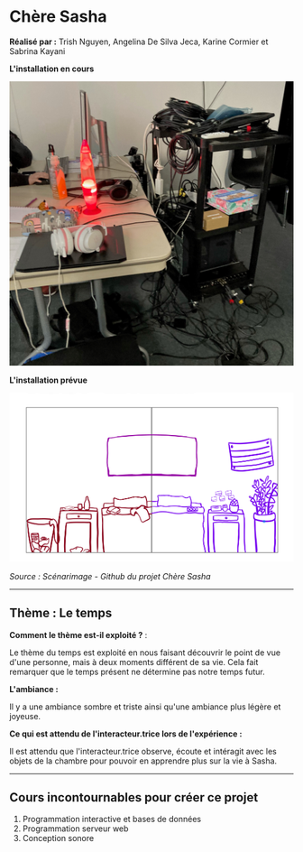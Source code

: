 # Chère Sasha

**Réalisé par :** Trish Nguyen, Angelina De Silva Jeca, Karine Cormier et Sabrina Kayani

**L'installation en cours** 

 ![cours](medias/photographies/sasha_installation_cours.png)

**L'installation prévue** 

 ![prevu](medias/photographies/sasha_installation_prevue.png)

*Source : Scénarimage - Github du projet Chère Sasha*

---

## Thème : Le temps

**Comment le thème est-il exploité ?** : 

Le thème du temps est exploité en nous faisant découvrir le point de vue d'une personne, mais à deux moments différent de sa vie. Cela fait remarquer que le temps présent ne détermine pas notre temps futur.

**L'ambiance :** 

Il y a une ambiance sombre et triste ainsi qu'une ambiance plus légère et joyeuse.

**Ce qui est attendu de l'interacteur.trice lors de l'expérience :** 

Il est attendu que l'interacteur.trice observe, écoute et intéragit avec les objets de la chambre pour pouvoir en apprendre plus sur la vie à Sasha.

---

## Cours incontournables pour créer ce projet

1. Programmation interactive et bases de données
2. Programmation serveur web
3. Conception sonore

